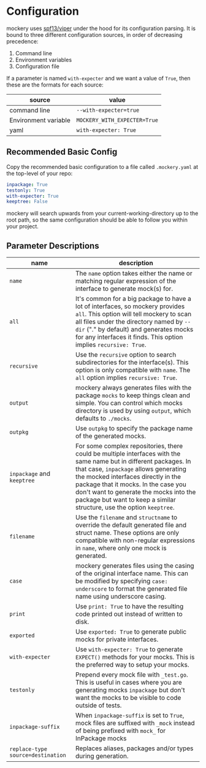 Configuration
==============

mockery uses [spf13/viper](https://github.com/spf13/viper) under the hood for its configuration parsing. It is bound to three different configuration sources, in order of decreasing precedence:

1. Command line
2. Environment variables
3. Configuration file

If a parameter is named `with-expecter` and we want a value of `True`, then these are the formats for each source:

| source | value |
|--------|-------|
| command line | `--with-expecter=true` |
| Environment variable | `MOCKERY_WITH_EXPECTER=True` |
| yaml | `with-expecter: True` |

Recommended Basic Config
-------------------------

Copy the recommended basic configuration to a file called `.mockery.yaml` at the top-level of your repo:

```yaml title=".mockery.yaml"
inpackage: True
testonly: True
with-expecter: True
keeptree: False
```

mockery will search upwards from your current-working-directory up to the root path, so the same configuration should be able to follow you within your project.

Parameter Descriptions
-----------------------

| name | description |
|------|-------------|
| `name`  | The `name` option takes either the name or matching regular expression of the interface to generate mock(s) for. |
| `all`  |  It's common for a big package to have a lot of interfaces, so mockery provides `all`. This option will tell mockery to scan all files under the directory named by `--dir` ("." by default) and generates mocks for any interfaces it finds. This option implies `recursive: True`. |
| `recursive`  |  Use the `recursive` option to search subdirectories for the interface(s). This option is only compatible with `name`. The `all` option implies `recursive: True`. |
| `output` | mockery always generates files with the package `mocks` to keep things clean and simple. You can control which mocks directory is used by using `output`, which defaults to `./mocks`. |
|`outpkg`| Use `outpkg` to specify the package name of the generated mocks.|
| `inpackage` and `keeptree` | For some complex repositories, there could be multiple interfaces with the same name but in different packages. In that case, `inpackage` allows generating the mocked interfaces directly in the package that it mocks. In the case you don't want to generate the mocks into the package but want to keep a similar structure, use the option `keeptree`. |
| `filename` | Use the `filename` and `structname` to override the default generated file and struct name. These options are only compatible with non-regular expressions in `name`, where only one mock is generated. |
| `case` | mockery generates files using the casing of the original interface name.  This can be modified by specifying `case: underscore` to format the generated file name using underscore casing. |
| `print` | Use `print: True` to have the resulting code printed out instead of written to disk. |
| `exported` | Use `exported: True` to generate public mocks for private interfaces. |
| `with-expecter` | Use `with-expecter: True` to generate `EXPECT()` methods for your mocks. This is the preferred way to setup your mocks. |
| `testonly` | Prepend every mock file with `_test.go`. This is useful in cases where you are generating mocks `inpackage` but don't want the mocks to be visible to code outside of tests. |
| `inpackage-suffix` | When `inpackage-suffix` is set to `True`, mock files are suffixed with `_mock` instead of being prefixed with `mock_` for InPackage mocks |
| `replace-type source=destination` | Replaces aliases, packages and/or types during generation.|